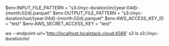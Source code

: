 $env:INPUT_FILE_PATTERN = "s3://nyc-duration/in/{year:04d}-{month:02d}.parquet"
$env:OUTPUT_FILE_PATTERN = "s3://nyc-duration/out/{year:04d}-{month:02d}.parquet"
$env:AWS_ACCESS_KEY_ID = "test"
$env:AWS_SECRET_ACCESS_KEY = "test"

ws --endpoint-url='http://localhost.localstack.cloud:4566' s3 ls s3://nyc-duration/in/